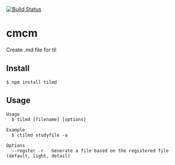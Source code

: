 [![Build Status](https://travis-ci.org/ktguy123/tilmd.svg?branch=master)](https://travis-ci.org/ktguy123/tilmd)

# cmcm
Create .md file for til  

## Install
```
$ npm install tilmd
```

## Usage
```
Usage
  $ tilmd [filename] [options]

Example
  $ ctilmd studyfile -a 

Options
  --regster -r   Generate a file based on the registered file (default, light, detail)
```
